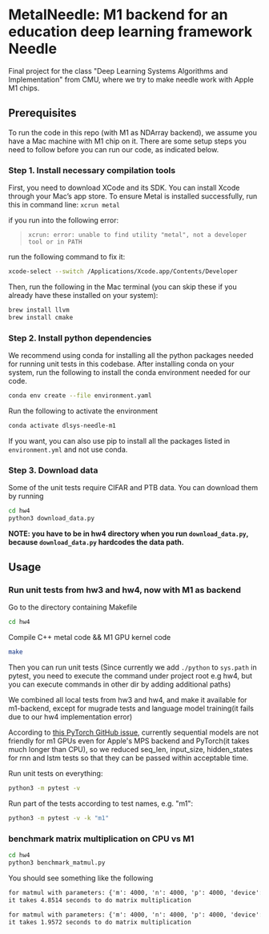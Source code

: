 # MetalNeedle: M1 backend for an education deep learning framework Needle

Final project for the class "Deep Learning Systems Algorithms and Implementation" from CMU, where we try to make needle work with Apple M1 chips.

## Prerequisites

To run the code in this repo (with M1 as NDArray backend), we assume you have a Mac machine with M1 chip on it. There are some setup steps you need to follow before you can run our code, as indicated below.

### Step 1. Install necessary compilation tools

First, you need to download XCode and its SDK. You can install Xcode through your Mac’s app store.
To ensure Metal is installed successfully, run this in command line:
`xcrun metal`

if you run into the following error:

> `xcrun: error: unable to find utility "metal", not a developer tool or in PATH`

run the following command to fix it:

```bash
xcode-select --switch /Applications/Xcode.app/Contents/Developer
```

Then, run the following in the Mac terminal (you can skip these if you already have these installed on your system):

```bash
brew install llvm
brew install cmake
```

### Step 2. Install python dependencies

We recommend using conda for installing all the python packages needed for running unit tests in this codebase. After installing conda on your system, run the following to install the conda environment needed for our code.

``` bash
conda env create --file environment.yaml
```

Run the following to activate the environment

``` bash
conda activate dlsys-needle-m1
```

If you want, you can also use pip to install all the packages listed in `environment.yml` and not use conda.

### Step 3. Download data

Some of the unit tests require CIFAR and PTB data. You can download them by running

``` bash
cd hw4
python3 download_data.py
```

**NOTE: you have to be in hw4 directory when you run `download_data.py`, because `download_data.py` hardcodes the data path.**

## Usage

### Run unit tests from hw3 and hw4, now with M1 as backend

Go to the directory containing Makefile

``` bash
cd hw4
```

<!-- compile C++ metal code
```
/opt/homebrew/opt/llvm/bin/clang++ \
    -std=c++17 -stdlib=libc++ -O2 \
    -L/opt/homebrew/opt/libomp/lib -fopenmp \
    -I../../metal-cpp \
    -fno-objc-arc \
    -framework Metal -framework Foundation -framework MetalKit \
    -g main.cpp MetalOperations.cpp  -o main.x
```
Compile M1 GPU kernel code
```
xcrun -sdk macosx metal -c ops.metal -o MyLibrary.air
xcrun -sdk macosx metallib MyLibrary.air -o ops.metallib
``` -->

Compile C++ metal code && M1 GPU kernel code

``` bash
make
```

Then you can run unit tests (Since currently we add `./python` to `sys.path` in pytest, you need to execute the command under project root e.g hw4, but you can execute commands in other dir by adding additional paths)

We combined all local tests from hw3 and hw4, and make it available for m1-backend, except for mugrade tests and language model training(it fails due to our hw4 implementation error)

According to [this PyTorch GitHub issue](https://github.com/pytorch/pytorch/issues/77799), currently sequential models are not friendly for m1 GPUs even for Apple's MPS backend and PyTorch(it takes much longer than CPU), so we reduced seq_len, input_size, hidden_states for rnn and lstm tests so that they can be passed within acceptable time.

Run unit tests on everything:

``` bash
python3 -m pytest -v
```

Run part of the tests according to test names, e.g. "m1":

``` bash
python3 -m pytest -v -k "m1"
```

### benchmark matrix multiplication on CPU vs M1

``` bash
cd hw4
python3 benchmark_matmul.py
```

You should see something like the following

``` txt
for matmul with parameters: {'m': 4000, 'n': 4000, 'p': 4000, 'device': cpu()}
it takes 4.8514 seconds to do matrix multiplication

for matmul with parameters: {'m': 4000, 'n': 4000, 'p': 4000, 'device': m1()}
it takes 1.9572 seconds to do matrix multiplication
```
